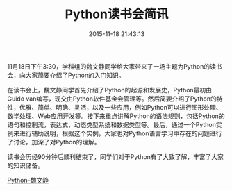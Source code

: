 ﻿---
layout: post
title:  "Python读书会简讯"
date:   2015-11-18 21:43:13
categories: news
---

11月18日下午3:30，学科组的魏文静同学给大家带来了一场主题为Python的读书会，向大家简要介绍了Python的入门知识。

在读书会上，魏文静同学首先介绍了Python的起源和发展史，Python最初由Guido van编写，现交由Python软件基金会管理等。然后简要介绍了Python的特性，优雅、简单、明确、灵活，以及一些应用，例如Python可以进行图形处理、数学处理、Web应用开发等。接下来重点讲解Python的语法规则，包括Python的语句和控制流，表达式，动态类型系统和数据类型等。最后，通过一个Python实例来进行辅助说明，根据这个实例，大家也对Python语言学习中存在的问题进行了讨论，加深了对Python的理解。

读书会历经90分钟后顺利结束了，同学们对于Python有了大致了解，丰富了大家的知识储备。

<a href ="{{site.url}}/files/python.pdf">Python-魏文静</a>
